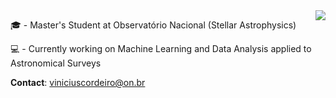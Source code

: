 <a href="https://github.com/anuraghazra/github-readme-stats">
  <img align="right" src="https://github-readme-stats.vercel.app/api?username=cordeirossauro&show_icons=True&theme=dracula"/>
</a>

:mortar_board: - Master's Student at Observatório Nacional (Stellar Astrophysics) 


:computer: - Currently working on Machine Learning and Data Analysis applied to Astronomical Surveys


**Contact**: viniciuscordeiro@on.br
